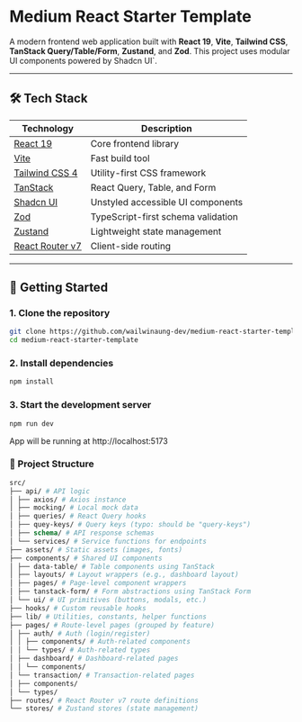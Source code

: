 # Medium React Starter Template

A modern frontend web application built with **React 19**, **Vite**, **Tailwind CSS**, **TanStack Query/Table/Form**, **Zustand**, and **Zod**. This project uses modular UI components powered by Shadcn UI`.

---

## 🛠️ Tech Stack

| Technology                                         | Description                        |
| -------------------------------------------------- | ---------------------------------- |
| [React 19](https://reactjs.org/)                   | Core frontend library              |
| [Vite](https://vitejs.dev/)                        | Fast build tool                    |
| [Tailwind CSS 4](https://tailwindcss.com/)         | Utility-first CSS framework        |
| [TanStack](https://tanstack.com/)                  | React Query, Table, and Form       |
| [Shadcn UI](https://www.radix-ui.com/)             | Unstyled accessible UI components  |
| [Zod](https://github.com/colinhacks/zod)           | TypeScript-first schema validation |
| [Zustand](https://github.com/pmndrs/zustand)       | Lightweight state management       |
| [React Router v7](https://reactrouter.com/en/main) | Client-side routing                |

---

## 🚀 Getting Started

### 1. Clone the repository

```bash
git clone https://github.com/wailwinaung-dev/medium-react-starter-template.git
cd medium-react-starter-template

```

### 2. Install dependencies

```bash
npm install

```

### 3. Start the development server

```bash
npm run dev
```

App will be running at http://localhost:5173

### 📁 Project Structure

```graphql
src/
├── api/ # API logic
│ ├── axios/ # Axios instance
│ ├── mocking/ # Local mock data
│ ├── queries/ # React Query hooks
│ ├── quey-keys/ # Query keys (typo: should be "query-keys")
│ ├── schema/ # API response schemas
│ └── services/ # Service functions for endpoints
├── assets/ # Static assets (images, fonts)
├── components/ # Shared UI components
│ ├── data-table/ # Table components using TanStack
│ ├── layouts/ # Layout wrappers (e.g., dashboard layout)
│ ├── pages/ # Page-level component wrappers
│ ├── tanstack-form/ # Form abstractions using TanStack Form
│ └── ui/ # UI primitives (buttons, modals, etc.)
├── hooks/ # Custom reusable hooks
├── lib/ # Utilities, constants, helper functions
├── pages/ # Route-level pages (grouped by feature)
│ ├── auth/ # Auth (login/register)
│ │ ├── components/ # Auth-related components
│ │ └── types/ # Auth-related types
│ ├── dashboard/ # Dashboard-related pages
│ │ └── components/
│ └── transaction/ # Transaction-related pages
│ ├── components/
│ └── types/
├── routes/ # React Router v7 route definitions
└── stores/ # Zustand stores (state management)

```
